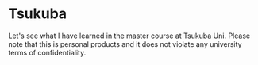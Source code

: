 # Tsukuba
Let's see what I have learned in the master course at Tsukuba Uni.
Please note that this is personal products and it does not violate any university terms of confidentiality.
